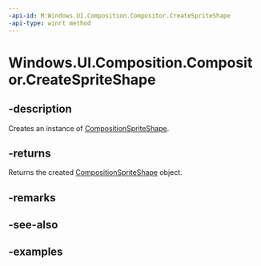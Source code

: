 ```yaml
---
-api-id: M:Windows.UI.Composition.Compositor.CreateSpriteShape
-api-type: winrt method
---
```


<!-- Method syntax.
public CompositionSpriteShape Compositor.CreateSpriteShape()
-->

# Windows.UI.Composition.Compositor.CreateSpriteShape

## -description

Creates an instance of [CompositionSpriteShape](compositionspriteshape.md).



## -returns

Returns the created [CompositionSpriteShape](compositionspriteshape.md) object.

## -remarks

## -see-also

## -examples

